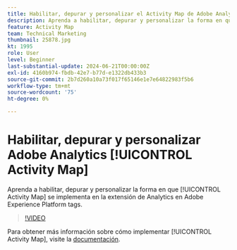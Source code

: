 ```yaml
---
title: Habilitar, depurar y personalizar el Activity Map de Adobe Analytics
description: Aprenda a habilitar, depurar y personalizar la forma en que se implementa Activity Map en la extensión de Analytics en Adobe Experience Platform tags.
feature: Activity Map
team: Technical Marketing
thumbnail: 25878.jpg
kt: 1995
role: User
level: Beginner
last-substantial-update: 2024-06-21T00:00:00Z
exl-id: 4160b974-fbdb-42e7-b77d-e1322db433b3
source-git-commit: 2b7d260a10a73f017f65146e1e7e64822983f5b6
workflow-type: tm+mt
source-wordcount: '75'
ht-degree: 0%

---
```


# Habilitar, depurar y personalizar Adobe Analytics [!UICONTROL Activity Map]

Aprenda a habilitar, depurar y personalizar la forma en que [!UICONTROL Activity Map] se implementa en la extensión de Analytics en Adobe Experience Platform tags.

>[!VIDEO](https://video.tv.adobe.com/v/25878?quality=12&learn=on)

Para obtener más información sobre cómo implementar [!UICONTROL Activity Map], visite la [documentación](https://experienceleague.adobe.com/en/docs/analytics/analyze/activity-map/getting-started/activitymap-enable).
